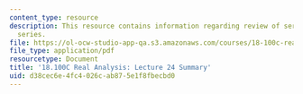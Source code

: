 ```yaml
---
content_type: resource
description: This resource contains information regarding review of series, fourier
  series.
file: https://ol-ocw-studio-app-qa.s3.amazonaws.com/courses/18-100c-real-analysis-fall-2012/d38cec6e4fc4026cab875e1f8fbecbd0_MIT18_100CF12_l24sum.pdf
file_type: application/pdf
resourcetype: Document
title: '18.100C Real Analysis: Lecture 24 Summary'
uid: d38cec6e-4fc4-026c-ab87-5e1f8fbecbd0
---
```

